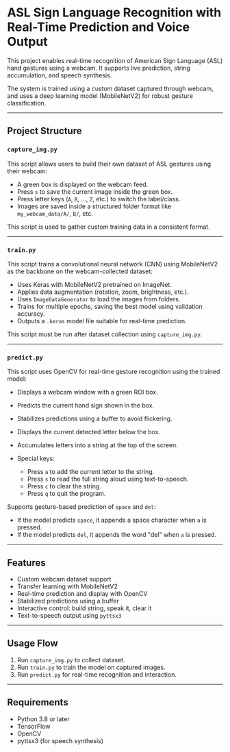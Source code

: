 # ASL Sign Language Recognition with Real-Time Prediction and Voice Output

This project enables real-time recognition of American Sign Language (ASL) hand gestures using a webcam. It supports live prediction, string accumulation, and speech synthesis.

The system is trained using a custom dataset captured through webcam, and uses a deep learning model (MobileNetV2) for robust gesture classification.

---

## Project Structure

### `capture_img.py`

This script allows users to build their own dataset of ASL gestures using their webcam:

* A green box is displayed on the webcam feed.
* Press `s` to save the current image inside the green box.
* Press letter keys (`A`, `B`, ..., `Z`, etc.) to switch the label/class.
* Images are saved inside a structured folder format like `my_webcam_data/A/`, `B/`, etc.

This script is used to gather custom training data in a consistent format.

---

### `train.py`

This script trains a convolutional neural network (CNN) using MobileNetV2 as the backbone on the webcam-collected dataset:

* Uses Keras with MobileNetV2 pretrained on ImageNet.
* Applies data augmentation (rotation, zoom, brightness, etc.).
* Uses `ImageDataGenerator` to load the images from folders.
* Trains for multiple epochs, saving the best model using validation accuracy.
* Outputs a `.keras` model file suitable for real-time prediction.

This script must be run after dataset collection using `capture_img.py`.

---

### `predict.py`

This script uses OpenCV for real-time gesture recognition using the trained model:

* Displays a webcam window with a green ROI box.
* Predicts the current hand sign shown in the box.
* Stabilizes predictions using a buffer to avoid flickering.
* Displays the current detected letter below the box.
* Accumulates letters into a string at the top of the screen.
* Special keys:

  * Press `a` to add the current letter to the string.
  * Press `s` to read the full string aloud using text-to-speech.
  * Press `c` to clear the string.
  * Press `q` to quit the program.

Supports gesture-based prediction of `space` and `del`:

* If the model predicts `space`, it appends a space character when `a` is pressed.
* If the model predicts `del`, it appends the word "del" when `a` is pressed.

---

## Features

* Custom webcam dataset support
* Transfer learning with MobileNetV2
* Real-time prediction and display with OpenCV
* Stabilized predictions using a buffer
* Interactive control: build string, speak it, clear it
* Text-to-speech output using `pyttsx3`

---

## Usage Flow

1. Run `capture_img.py` to collect dataset.
2. Run `train.py` to train the model on captured images.
3. Run `predict.py` for real-time recognition and interaction.

---

## Requirements

* Python 3.8 or later
* TensorFlow
* OpenCV
* pyttsx3 (for speech synthesis)
